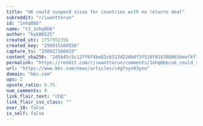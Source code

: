 ```yaml
---
title: "UK could suspend visas for countries with no returns deal"
subreddit: "r/iwanttorun"
id: "1nhq0bb"
name: "t3_1nhq0bb"
author: "kyk00525"
created_utc: 1757952356
created_key: "250915160556"
capture_ts: "250927160433"
content_sha256: "2d5b45c5c12ff0f4be82c6513d220b8f3f516f01838b865beef4f120a89e0b5d"
permalink: "https://reddit.com/r/iwanttorun/comments/1nhq0bb/uk_could_suspend_visas_for_countries_with_no/"
url: "https://www.bbc.com/news/articles/c4g7xyn03yno"
domain: "bbc.com"
ups: 2
upvote_ratio: 0.75
num_comments: 0
link_flair_text: "讨论"
link_flair_css_class: ""
over_18: false
is_self: false
---
```



